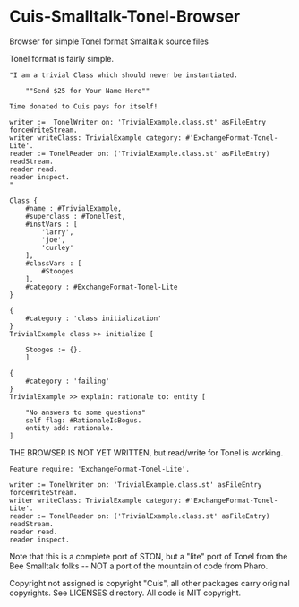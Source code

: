 # Cuis-Smalltalk-Tonel-Browser
Browser for simple Tonel format Smalltalk source files

Tonel format is fairly simple.
````
"I am a trivial Class which should never be instantiated.

	""Send $25 for Your Name Here""
	
Time donated to Cuis pays for itself!

writer :=  TonelWriter on: 'TrivialExample.class.st' asFileEntry forceWriteStream.
writer writeClass: TrivialExample category: #'ExchangeFormat-Tonel-Lite'.
reader := TonelReader on: ('TrivialExample.class.st' asFileEntry) readStream.
reader read.
reader inspect.
"

Class {
	#name : #TrivialExample,
	#superclass : #TonelTest,
	#instVars : [
		'larry',
		'joe',
		'curley'
	],
	#classVars : [
		#Stooges
	],
	#category : #ExchangeFormat-Tonel-Lite
}

{
	#category : 'class initialization'
}
TrivialExample class >> initialize [

	Stooges := {}.
	]

{
	#category : 'failing'
}
TrivialExample >> explain: rationale to: entity [

	"No answers to some questions"
	self flag: #RationaleIsBogus.
	entity add: rationale.
]
````


THE BROWSER IS NOT YET WRITTEN, but read/write for Tonel is working.

````Smalltalk
Feature require: 'ExchangeFormat-Tonel-Lite'.

writer := TonelWriter on: 'TrivialExample.class.st' asFileEntry forceWriteStream.
writer writeClass: TrivialExample category: #'ExchangeFormat-Tonel-Lite'.
reader := TonelReader on: ('TrivialExample.class.st' asFileEntry) readStream.
reader read.
reader inspect.
````

Note that this is a complete port of STON, but a "lite" port of Tonel from the Bee Smalltalk folks --
NOT a port of the mountain of code from Pharo.  

Copyright not assigned is copyright "Cuis", all other packages carry original copyrights.
See LICENSES directory.
All code is MIT copyright.
